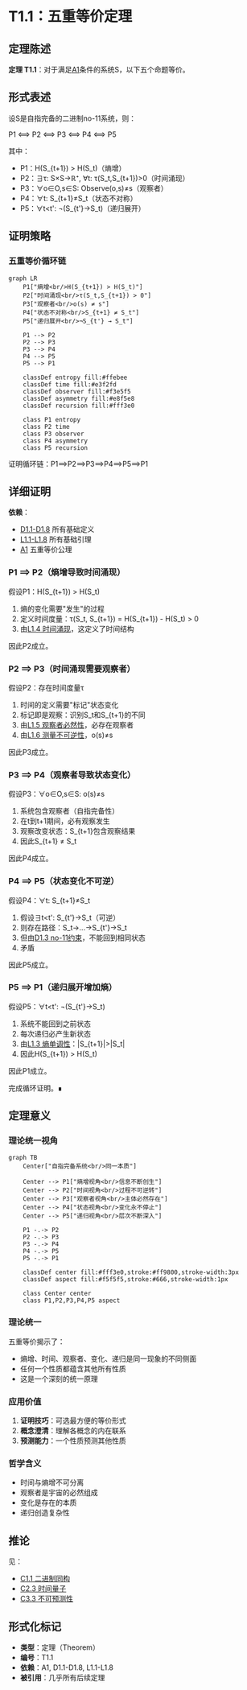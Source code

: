 # T1.1：五重等价定理

## 定理陈述

**定理 T1.1**：对于满足[A1](A1-five-fold-equivalence.md)条件的系统S，以下五个命题等价。

## 形式表述

设S是自指完备的二进制no-11系统，则：

P1 ⟺ P2 ⟺ P3 ⟺ P4 ⟺ P5

其中：
- P1：H(S_{t+1}) > H(S_t)（熵增）
- P2：∃τ: S×S→ℝ⁺, ∀t: τ(S_t,S_{t+1})>0（时间涌现）
- P3：∀o∈O,s∈S: Observe(o,s)≠s（观察者）
- P4：∀t: S_{t+1}≠S_t（状态不对称）
- P5：∀t<t': ¬(S_{t'}→S_t)（递归展开）

## 证明策略

### 五重等价循环链

```mermaid
graph LR
    P1["熵增<br/>H(S_{t+1}) > H(S_t)"]
    P2["时间涌现<br/>τ(S_t,S_{t+1}) > 0"]
    P3["观察者<br/>o(s) ≠ s"]
    P4["状态不对称<br/>S_{t+1} ≠ S_t"]
    P5["递归展开<br/>¬S_{t'} → S_t"]
    
    P1 --> P2
    P2 --> P3
    P3 --> P4
    P4 --> P5
    P5 --> P1
    
    classDef entropy fill:#ffebee
    classDef time fill:#e3f2fd
    classDef observer fill:#f3e5f5
    classDef asymmetry fill:#e8f5e8
    classDef recursion fill:#fff3e0
    
    class P1 entropy
    class P2 time
    class P3 observer
    class P4 asymmetry
    class P5 recursion
```

证明循环链：P1⟹P2⟹P3⟹P4⟹P5⟹P1

## 详细证明

**依赖**：
- [D1.1-D1.8](D1-1-self-referential-completeness.md) 所有基础定义
- [L1.1-L1.8](L1-1-binary-uniqueness.md) 所有基础引理
- [A1](A1-five-fold-equivalence.md) 五重等价公理

### P1 ⟹ P2（熵增导致时间涌现）

假设P1：H(S_{t+1}) > H(S_t)

1. 熵的变化需要"发生"的过程
2. 定义时间度量：τ(S_t, S_{t+1}) = H(S_{t+1}) - H(S_t) > 0
3. 由[L1.4 时间涌现](L1-4-time-emergence.md)，这定义了时间结构

因此P2成立。

### P2 ⟹ P3（时间涌现需要观察者）

假设P2：存在时间度量τ

1. 时间的定义需要"标记"状态变化
2. 标记即是观察：识别S_t和S_{t+1}的不同
3. 由[L1.5 观察者必然性](L1-5-observer-necessity.md)，必存在观察者
4. 由[L1.6 测量不可逆性](L1-6-measurement-irreversibility.md)，o(s)≠s

因此P3成立。

### P3 ⟹ P4（观察者导致状态变化）

假设P3：∀o∈O,s∈S: o(s)≠s

1. 系统包含观察者（自指完备性）
2. 在t到t+1期间，必有观察发生
3. 观察改变状态：S_{t+1}包含观察结果
4. 因此S_{t+1} ≠ S_t

因此P4成立。

### P4 ⟹ P5（状态变化不可逆）

假设P4：∀t: S_{t+1}≠S_t

1. 假设∃t<t': S_{t'}→S_t（可逆）
2. 则存在路径：S_t→...→S_{t'}→S_t
3. 但由[D1.3 no-11约束](D1-3-no-11-constraint.md)，不能回到相同状态
4. 矛盾

因此P5成立。

### P5 ⟹ P1（递归展开增加熵）

假设P5：∀t<t': ¬(S_{t'}→S_t)

1. 系统不能回到之前状态
2. 每次递归必产生新状态
3. 由[L1.3 熵单调性](L1-3-entropy-monotonicity.md)：|S_{t+1}|>|S_t|
4. 因此H(S_{t+1}) > H(S_t)

因此P1成立。

完成循环证明。∎

## 定理意义

### 理论统一视角

```mermaid
graph TB
    Center["自指完备系统<br/>同一本质"]
    
    Center --> P1["熵增视角<br/>信息不断创生"]
    Center --> P2["时间视角<br/>过程不可逆转"]
    Center --> P3["观察者视角<br/>主体必然存在"]
    Center --> P4["状态视角<br/>变化永不停止"]
    Center --> P5["递归视角<br/>层次不断深入"]
    
    P1 -.-> P2
    P2 -.-> P3
    P3 -.-> P4
    P4 -.-> P5
    P5 -.-> P1
    
    classDef center fill:#fff3e0,stroke:#ff9800,stroke-width:3px
    classDef aspect fill:#f5f5f5,stroke:#666,stroke-width:1px
    
    class Center center
    class P1,P2,P3,P4,P5 aspect
```

### 理论统一

五重等价揭示了：
- 熵增、时间、观察者、变化、递归是同一现象的不同侧面
- 任何一个性质都蕴含其他所有性质
- 这是一个深刻的统一原理

### 应用价值

1. **证明技巧**：可选最方便的等价形式
2. **概念澄清**：理解各概念的内在联系
3. **预测能力**：一个性质预测其他性质

### 哲学含义

- 时间与熵增不可分离
- 观察者是宇宙的必然组成
- 变化是存在的本质
- 递归创造复杂性

## 推论

见：
- [C1.1 二进制同构](C1-1-binary-isomorphism.md)
- [C2.3 时间量子](C2-3-time-quantum.md)
- [C3.3 不可预测性](C3-3-unpredictability.md)

## 形式化标记

- **类型**：定理（Theorem）
- **编号**：T1.1
- **依赖**：A1, D1.1-D1.8, L1.1-L1.8
- **被引用**：几乎所有后续定理